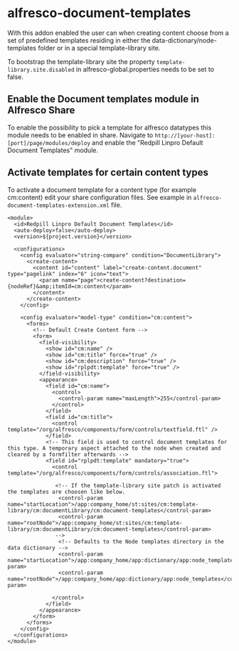 # alfresco-document-templates

With this addon enabled the user can when creating content choose from a set of predefined templates residing in either the data-dictionary/node-templates folder or in a special template-library site.

To bootstrap the template-library site the property `template-library.site.disabled` in alfresco-global.properties needs to be set to false.



## Enable the Document templates module in Alfresco Share
To enable the possibility to pick a template for alfresco datatypes this module needs to be enabled in share. Navigate to `http://[your-host]:[port]/page/modules/deploy` and enable the "Redpill Linpro Default Document Templates" module.

## Activate templates for certain content types
To activate a document template for a content type (for example cm:content) edit your share configuration files. See example in `alfresco-document-templates-extension.xml` file.

<extension>
  <modules>

    <module>
      <id>Redpill Linpro Default Document Templates</id>
      <auto-deploy>false</auto-deploy>
      <version>${project.version}</version>

      <configurations>
        <config evaluator="string-compare" condition="DocumentLibrary">
          <create-content>
            <content id="content" label="create-content.document" type="pagelink" index="6" icon="text">
              <param name="page">create-content?destination={nodeRef}&amp;itemId=cm:content</param>
            </content>
          </create-content>
        </config>

        <config evaluator="model-type" condition="cm:content">
          <forms>
            <!-- Default Create Content form -->
            <form>
              <field-visibility>
                <show id="cm:name" />
                <show id="cm:title" force="true" />
                <show id="cm:description" force="true" />
                <show id="rplpdt:template" force="true" />
              </field-visibility>
              <appearance>
                <field id="cm:name">
                  <control>
                    <control-param name="maxLength">255</control-param>
                  </control>
                </field>
                <field id="cm:title">
                  <control template="/org/alfresco/components/form/controls/textfield.ftl" />
                </field>
                <!-- This field is used to control document templates for this type. A temporary aspect attached to the node when created and cleared by a formfilter afterwards -->
                <field id="rplpdt:template" mandatory="true">
                  <control template="/org/alfresco/components/form/controls/association.ftl">
                   
                   <!-- If the template-library site patch is activated the templates are choosen like below.
                    <control-param name="startLocation">/app:company_home/st:sites/cm:template-library/cm:documentLibrary/cm:document-templates</control-param>
                    <control-param name="rootNode">/app:company_home/st:sites/cm:template-library/cm:documentLibrary/cm:document-templates</control-param>
                   -->  
                    <!-- Defaults to the Node templates directory in the data dictionary -->
                    <control-param name="startLocation">/app:company_home/app:dictionary/app:node_templates</control-param>
                    <control-param name="rootNode">/app:company_home/app:dictionary/app:node_templates</control-param>
 
                  </control>
                </field>
              </appearance>
            </form>
          </forms>
        </config>
      </configurations>
    </module>

  </modules>
</extension>

